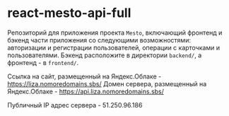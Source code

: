# react-mesto-api-full
Репозиторий для приложения проекта `Mesto`, включающий фронтенд и бэкенд части приложения со следующими возможностями: авторизации и регистрации пользователей, операции с карточками и пользователями. Бэкенд расположите в директории `backend/`, а фронтенд - в `frontend/`. 
  
Cсылка на сайт, размещенный на Яндекс.Облаке - https://liza.nomoredomains.sbs/
Домен сервера, размещенный на Яндекс.Облаке - https://api.liza.nomoredomains.sbs/

Публичный IP адрес сервера - 51.250.96.186